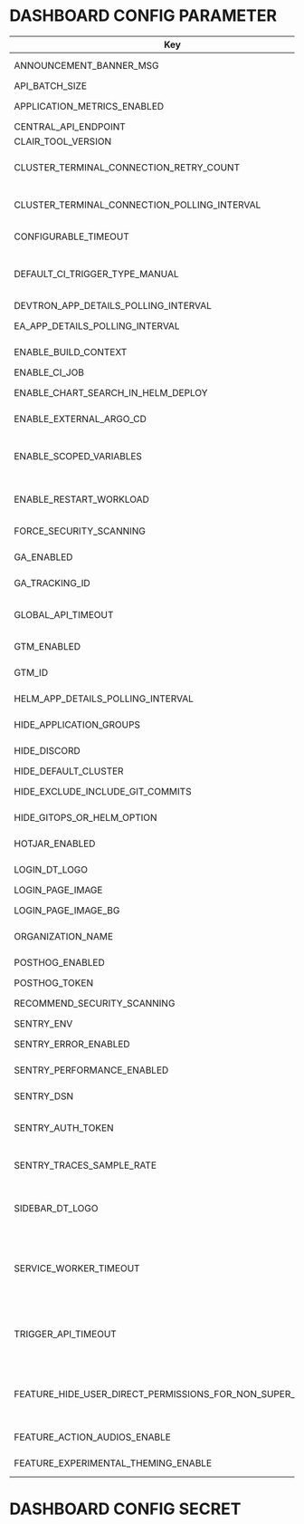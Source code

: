 # DASHBOARD CONFIG PARAMETER

| Key                                          | Value      | Description                                                                                                      |
| -------------------------------------------- | ---------- | ---------------------------------------------------------------------------------------------------------------- |
| ANNOUNCEMENT_BANNER_MSG                      | ""         | Show Announcement banner message                                                                                 |
| API_BATCH_SIZE                               | 20         | API batch size                                                                                                   |
| APPLICATION_METRICS_ENABLED                  | "true"     | Show application metrics button                                                                                  |
| CENTRAL_API_ENDPOINT                         | ""         | Central end point                                                                                                |
| CLAIR_TOOL_VERSION                           | ""         | Clair version                                                                                                    |
| CLUSTER_TERMINAL_CONNECTION_RETRY_COUNT      | 7          | Retry Count for connection with cluster terminal.                                                                |
| CLUSTER_TERMINAL_CONNECTION_POLLING_INTERVAL | 7000       | Interval for checking connection with cluster terminal.                                                          |
| CONFIGURABLE_TIMEOUT                         | 10         | Authorizatipn api timeout                                                                                        |
| DEFAULT_CI_TRIGGER_TYPE_MANUAL               | "false"    | Change default trigger behaviour of newly created ci-pipeline to manual                                          |
| DEVTRON_APP_DETAILS_POLLING_INTERVAL         | 3000       | API Polling interval                                                                                             |
| EA_APP_DETAILS_POLLING_INTERVAL              | 3000       | API Polling for EA mode interval                                                                                 |
| ENABLE_BUILD_CONTEXT                         | "true"     | Enable build context in Devtron UI                                                                               |
| ENABLE_CI_JOB                                | "true"     | Enable CI Job                                                                                                    |
| ENABLE_CHART_SEARCH_IN_HELM_DEPLOY           | "true"     | Enable chart search in Helm deploy                                                                               |
| ENABLE_EXTERNAL_ARGO_CD                      | "true"     | Enable External Argo CD                                                                                          |
| ENABLE_SCOPED_VARIABLES                      | "false"    | For enabling scoped variable from UI, also need to enable it in backend.                                         |
| ENABLE_RESTART_WORKLOAD                      | "false"    | Show restart pods option in app details page                                                                     |
| FORCE_SECURITY_SCANNING                      | "false"    | Force security scanning                                                                                          |
| GA_ENABLED                                   | "true"     | Enable Google Analytics (GA)                                                                                     |
| GA_TRACKING_ID                               | G-XXXXXXXX | Google Analytics tracking ID                                                                                     |
| GLOBAL_API_TIMEOUT                           | 60000      | Default timeout for all API requests in DASHBOARD                                                                |
| GTM_ENABLED                                  | "true"     | Enable GTM for tag manager                                                                                       |
| GTM_ID                                       | ""         | Enable GTM_ID for tag manager args                                                                               |
| HELM_APP_DETAILS_POLLING_INTERVAL            | 3000       | API polling interval for helm app details                                                                        |
| HIDE_APPLICATION_GROUPS                      | "false"    | Hide application group from Devtron UI                                                                           |
| HIDE_DISCORD                                 | "true"     | Hide Discord button from UI                                                                                      |
| HIDE_DEFAULT_CLUSTER                         | "true"     | Hide default cluster                                                                                             |
| HIDE_EXCLUDE_INCLUDE_GIT_COMMITS             | "true"     | Hide exclude include git commits                                                                                 |
| HIDE_GITOPS_OR_HELM_OPTION                   | "false"    | Enable GitOps and Helm option                                                                                    |
| HOTJAR_ENABLED                               | "false"    | Hotjar integration status                                                                                        |
| LOGIN_DT_LOGO                                | ""         | Devtron logo for login page                                                                                      |
| LOGIN_PAGE_IMAGE                             | ""         | Login page image url                                                                                             |
| LOGIN_PAGE_IMAGE_BG                          | ""         | Login page image background color code                                                                           |
| ORGANIZATION_NAME                            | ""         | Name of the organization                                                                                         |
| POSTHOG_ENABLED                              | "true"     | PostHog integration status                                                                                       |
| POSTHOG_TOKEN                                | XXXXXXXX   | PostHog API token                                                                                                |
| RECOMMEND_SECURITY_SCANNING                  | "false"    | Recommend security scanning                                                                                      |
| SENTRY_ENV                                   | stage      | Sentry environment                                                                                               |
| SENTRY_ERROR_ENABLED                         | false      | To send uncaught errors to sentry                                                                                |
| SENTRY_PERFORMANCE_ENABLED                   | false      | To send persormance sentry                                                                                       |
| SENTRY_DSN                                   | ''         | SENTRY Data Source Name                                                                                          |
| SENTRY_AUTH_TOKEN | "" | Auth token for uploading the source maps to sentry |
| SENTRY_TRACES_SAMPLE_RATE                    | 0.2        | Rate at which data send to sentry.(min=0 max=1)                                                                  |
| SIDEBAR_DT_LOGO                              | ""         | Devtron logo for sidebar (would work if ORGANIZATION_NAME is not given)                                          |
| SERVICE_WORKER_TIMEOUT                       | "1"        | Timeout value (in minutes) to fetch update for dashboard, change it cautiously as might hamper your update cycle |
| TRIGGER_API_TIMEOUT                          | 60000      | Default timeout for all API requests for Trigger calls (Deploy artifacts, charts) in DASHBOARD                   |
| FEATURE_HIDE_USER_DIRECT_PERMISSIONS_FOR_NON_SUPER_ADMINS | "true" | Would hide the user direct permissions for non-super admin users in User Permissions |
| FEATURE_ACTION_AUDIOS_ENABLE                 | true         | Would enable audios in dashboard   |
| FEATURE_EXPERIMENTAL_THEMING_ENABLE                       | true         | Would enable theming in dashboard   |

# DASHBOARD CONFIG SECRET
